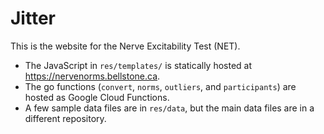 # Jitter

This is the website for the Nerve Excitability Test (NET).

* The JavaScript in `res/templates/` is statically hosted at https://nervenorms.bellstone.ca.
* The go functions (`convert`, `norms`, `outliers`, and `participants`) are hosted as Google Cloud Functions.
* A few sample data files are in `res/data`, but the main data files are in a different repository.
